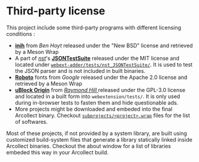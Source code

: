 # Third-party license

This project include some third-party programs with different licensing conditions :

* [**inih**](https://github.com/benhoyt/inih) from *Ben Hoyt* released under the "New BSD" license and retrieved by a Meson Wrap
* A part of [*nst*](https://github.com/nst)'s [**JSONTestSuite**](https://github.com/nst/JSONTestSuite) released under the MIT license and located under [`webext-adder/tests/nst_JSONTestSuite/`](webext-adder/tests/nst_JSONTestSuite). It is used to test the JSON parser and is not included in built binaries.
* **[Roboto](https://fonts.google.com/specimen/Roboto)** fonts from *Google* released under the Apache 2.0 license and retrieved by a Meson Wrap
* [**uBlock Origin**](https://github.com/gorhill/uBlock) from *[ Raymond Hill ](https://github.com/gorhill)* released under the GPL-3.0 license and located in a built form into `webextension/tests/`. It is only used during in-browser tests to fasten them and hide questionable ads.
* More projects might be downloaded and embeded into the final Arcollect binary. Checkout [`subprojects/<project>.wrap`](subprojects) files for the list of softwares.

Most of these projects, if not provided by a system library, are built using customized build-system files that generate a library statically linked inside Arcollect binaries. Checkout the about window for a list of libraries embeded this way in your Arcollect build.
